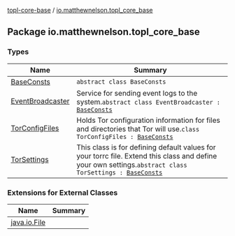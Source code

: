 [topl-core-base](../index.md) / [io.matthewnelson.topl_core_base](./index.md)

## Package io.matthewnelson.topl_core_base

### Types

| Name | Summary |
|---|---|
| [BaseConsts](-base-consts/index.md) | `abstract class BaseConsts` |
| [EventBroadcaster](-event-broadcaster/index.md) | Service for sending event logs to the system.`abstract class EventBroadcaster : `[`BaseConsts`](-base-consts/index.md) |
| [TorConfigFiles](-tor-config-files/index.md) | Holds Tor configuration information for files and directories that Tor will use.`class TorConfigFiles : `[`BaseConsts`](-base-consts/index.md) |
| [TorSettings](-tor-settings/index.md) | This class is for defining default values for your torrc file. Extend this class and define your own settings.`abstract class TorSettings : `[`BaseConsts`](-base-consts/index.md) |

### Extensions for External Classes

| Name | Summary |
|---|---|
| [java.io.File](java.io.-file/index.md) |  |
